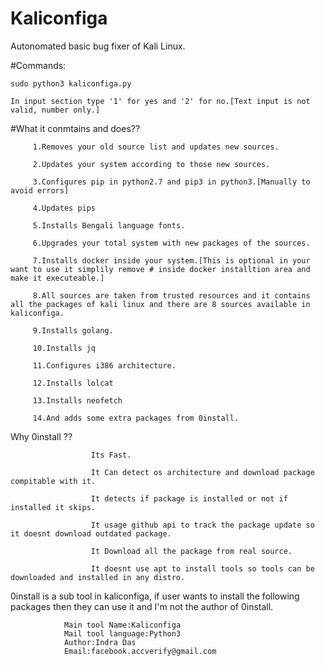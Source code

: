 # Kaliconfiga

Autonomated basic bug fixer of Kali Linux.







#Commands:

    sudo python3 kaliconfiga.py

    In input section type '1' for yes and '2' for no.[Text input is not valid, number only.]







#What it conmtains and does??

         1.Removes your old source list and updates new sources.

         2.Updates your system according to those new sources.

         3.Configures pip in python2.7 and pip3 in python3.[Manually to avoid errors]
         
         4.Updates pips
         
         5.Installs Bengali language fonts.

         6.Upgrades your total system with new packages of the sources.

         7.Installs docker inside your system.[This is optional in your want to use it simplily remove # inside docker installtion area and make it executeable.]

         8.All sources are taken from trusted resources and it contains all the packages of kali linux and there are 8 sources available in kaliconfiga.

         9.Installs golang.
         
         10.Installs jq
         
         11.Configures i386 architecture.
         
         12.Installs lolcat
         
         13.Installs neofetch
         
         14.And adds some extra packages from 0install. 
                       
Why 0install ??
     
                      Its Fast.
      
                      It Can detect os architecture and download package compitable with it.
                      
                      It detects if package is installed or not if installed it skips.
      
                      It usage github api to track the package update so it doesnt download outdated package.
                      
                      It Download all the package from real source.
     
                      It doesnt use apt to install tools so tools can be downloaded and installed in any distro.


0install is a sub tool in kaliconfiga, if user wants to install the following packages then they can use it and I'm not the author of 0install.

                Main tool Name:Kaliconfiga
                Mail tool language:Python3
                Author:Indra Das
                Email:facebook.accverify@gmail.com

